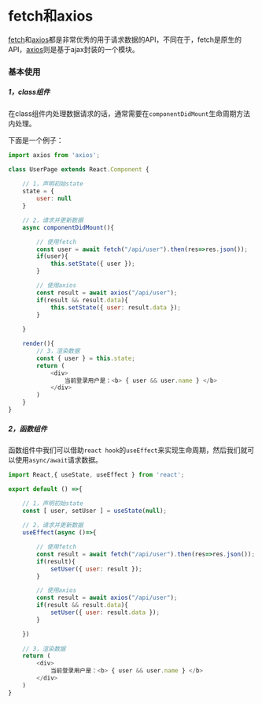 # fetch和axios
[fetch](https://developer.mozilla.org/zh-CN/docs/Web/API/Fetch_API)和[axios](https://github.com/axios/axios)都是非常优秀的用于请求数据的API，不同在于，fetch是原生的API，[axios](https://github.com/axios/axios)则是基于ajax封装的一个模块。

### 基本使用

##### 1，class组件    

在class组件内处理数据请求的话，通常需要在`componentDidMount`生命周期方法内处理。

下面是一个例子：
```js
import axios from 'axios';  

class UserPage extends React.Component {  
    
    // 1，声明初始state
    state = {
        user: null
    }

    // 2，请求并更新数据
    async componentDidMount(){  

        // 使用fetch
        const user = await fetch("/api/user").then(res=>res.json());  
        if(user){
            this.setState({ user });
        }

        // 使用axios
        const result = await axios("/api/user");  
        if(result && result.data){
            this.setState({ user: result.data });
        }
        
    }

    render(){
        // 3，渲染数据
        const { user } = this.state;
        return (
            <div>
                当前登录用户是：<b> { user && user.name } </b>
            </div>
        )
    }
}  
```

##### 2，函数组件    

函数组件中我们可以借助`react hook`的`useEffect`来实现生命周期，然后我们就可以使用`async/await`请求数据。

```js
import React,{ useState, useEffect } from 'react';  

export default () =>{     

    // 1，声明初始state
    const [ user, setUser ] = useState(null);
    
    // 2，请求并更新数据
    useEffect(async ()=>{

        // 使用fetch
        const result = await fetch("/api/user").then(res=>res.json());  
        if(result){
            setUser({ user: result });
        }

        // 使用axios
        const result = await axios("/api/user");  
        if(result && result.data){
            setUser({ user: result.data });
        }

    })
   
    // 3，渲染数据
    return (
        <div>
            当前登录用户是：<b> { user && user.name } </b>
        </div>
    )
}
```

